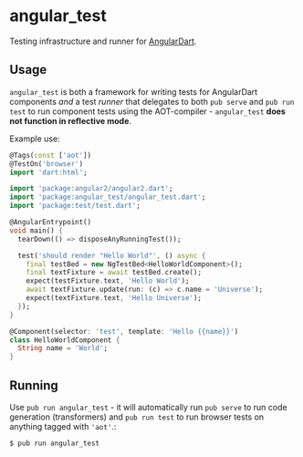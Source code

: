 # angular_test

Testing infrastructure and runner for [AngularDart][gh_angular_dart].

[gh_angular_dart]: https://github.com/dart-lang/angular2

## Usage

`angular_test` is both a framework for writing tests for AngularDart components _and_ a
test _runner_ that delegates to both `pub serve` and `pub run test` to run component tests
using the AOT-compiler - `angular_test` **does not function in reflective mode**.

Example use:

```dart
@Tags(const ['aot'])
@TestOn('browser')
import 'dart:html';

import 'package:angular2/angular2.dart';
import 'package:angular_test/angular_test.dart';
import 'package:test/test.dart';

@AngularEntrypoint()
void main() {
  tearDown(() => disposeAnyRunningTest());

  test('should render "Hello World"', () async {
    final testBed = new NgTestBed<HelloWorldComponent>();
    final textFixture = await testBed.create();
    expect(testFixture.text, 'Hello World');
    await textFixture.update(run: (c) => c.name = 'Universe');
    expect(textFixture.text, 'Hello Universe');
  });
}

@Component(selector: 'test', template: 'Hello {{name}}')
class HelloWorldComponent {
  String name = 'World';
}
```

## Running

Use `pub run angular_test` - it will automatically run `pub serve` to run code generation
(transformers) and `pub run test` to run browser tests on anything tagged with `'aot'`.:

```sh
$ pub run angular_test
```
